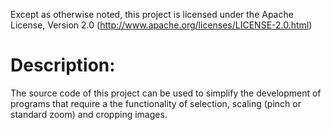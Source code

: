 Except as otherwise noted, this project is licensed under the Apache License, Version 2.0 (http://www.apache.org/licenses/LICENSE-2.0.html)

Description:
=========

The source code of this project can be used to simplify the development of programs that require a the functionality of selection, scaling (pinch or standard zoom) and cropping images.
